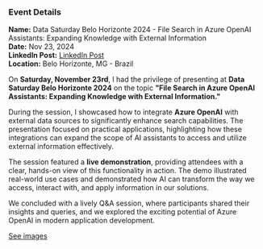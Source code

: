 ### Event Details

**Name:** Data Saturday Belo Horizonte 2024 - File Search in Azure OpenAI Assistants: Expanding Knowledge with External Information  
**Date:** Nov 23, 2024  
**LinkedIn Post:** [LinkedIn Post](https://www.linkedin.com/posts/tallesvaliatti_datasaturdaybh-datascience-databh-activity-7266800751924924416-5qjj?utm_source=share&utm_medium=member_desktop)  
**Location:** Belo Horizonte, MG - Brazil

On **Saturday, November 23rd**, I had the privilege of presenting at **Data Saturday Belo Horizonte 2024** on the topic **"File Search in Azure OpenAI Assistants: Expanding Knowledge with External Information."**

During the session, I showcased how to integrate **Azure OpenAI** with external data sources to significantly enhance search capabilities. The presentation focused on practical applications, highlighting how these integrations can expand the scope of AI assistants to access and utilize external information effectively.

The session featured a **live demonstration**, providing attendees with a clear, hands-on view of this functionality in action. The demo illustrated real-world use cases and demonstrated how AI can transform the way we access, interact with, and apply information in our solutions.

We concluded with a lively Q&A session, where participants shared their insights and queries, and we explored the exciting potential of Azure OpenAI in modern application development.

[See images](https://github.com/TallesValiatti/Community-Contributions-15-08-2024-16-12-2024/tree/main/Events/DataSaturday2024_BH_FileSearchinAzureOpenAIAssistants/Images)  